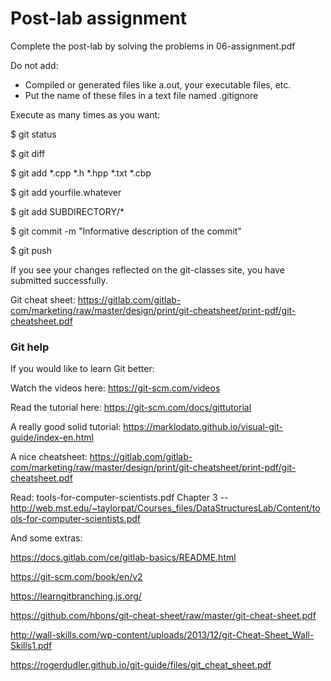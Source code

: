 Post-lab assignment
==============================

Complete the post-lab by solving the problems in 06-assignment.pdf


Do not add:
* Compiled or generated files like a.out, your executable files, etc.
* Put the name of these files in a text file named .gitignore

Execute as many times as you want:

$ git status

$ git diff

$ git add *.cpp *.h *.hpp *.txt *.cbp

$ git add yourfile.whatever

$ git add SUBDIRECTORY/*

$ git commit -m "Informative description of the commit"

$ git push

If you see your changes reflected on the git-classes site, you have submitted successfully.

Git cheat sheet: https://gitlab.com/gitlab-com/marketing/raw/master/design/print/git-cheatsheet/print-pdf/git-cheatsheet.pdf


### Git help
If you would like to learn Git better:

Watch the videos here: https://git-scm.com/videos

Read the tutorial here: https://git-scm.com/docs/gittutorial

A really good solid tutorial: https://marklodato.github.io/visual-git-guide/index-en.html

A nice cheatsheet: https://gitlab.com/gitlab-com/marketing/raw/master/design/print/git-cheatsheet/print-pdf/git-cheatsheet.pdf

Read: tools-for-computer-scientists.pdf Chapter 3 -- http://web.mst.edu/~taylorpat/Courses_files/DataStructuresLab/Content/tools-for-computer-scientists.pdf

And some extras:

https://docs.gitlab.com/ce/gitlab-basics/README.html

https://git-scm.com/book/en/v2

https://learngitbranching.js.org/

https://github.com/hbons/git-cheat-sheet/raw/master/git-cheat-sheet.pdf

http://wall-skills.com/wp-content/uploads/2013/12/git-Cheat-Sheet_Wall-Skills1.pdf

https://rogerdudler.github.io/git-guide/files/git_cheat_sheet.pdf


